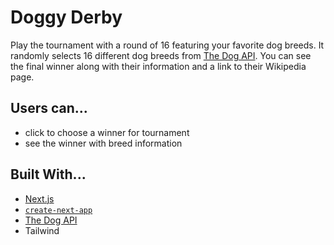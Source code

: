 # Doggy Derby

Play the tournament with a round of 16 featuring your favorite dog breeds. It randomly selects 16 different dog breeds from [The Dog API](https://www.thedogapi.com). You can see the final winner along with their information and a link to their Wikipedia page.


## Users can...
- click to choose a winner for tournament
- see the winner with breed information

## Built With...
- [Next.js](https://nextjs.org/)
- [`create-next-app`](https://github.com/vercel/next.js/tree/canary/packages/create-next-app)
- [The Dog API](https://www.thedogapi.com)
- Tailwind
